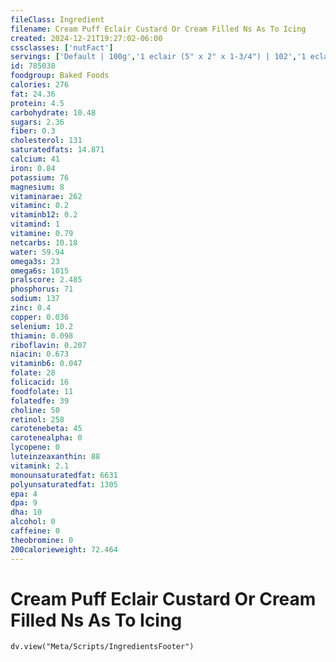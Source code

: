 ```yaml
---
fileClass: Ingredient
filename: Cream Puff Eclair Custard Or Cream Filled Ns As To Icing
created: 2024-12-21T19:27:02-06:00
cssclasses: ['nutFact']
servings: ['Default | 100g','1 eclair (5" x 2" x 1-3/4") | 102','1 eclair, frozen | 78','1 cream puff (3-1/2" x 2") | 112']
id: 785038
foodgroup: Baked Foods
calories: 276
fat: 24.36
protein: 4.5
carbohydrate: 10.48
sugars: 2.36
fiber: 0.3
cholesterol: 131
saturatedfats: 14.871
calcium: 41
iron: 0.84
potassium: 76
magnesium: 8
vitaminarae: 262
vitaminc: 0.2
vitaminb12: 0.2
vitamind: 1
vitamine: 0.79
netcarbs: 10.18
water: 59.94
omega3s: 23
omega6s: 1015
pralscore: 2.485
phosphorus: 71
sodium: 137
zinc: 0.4
copper: 0.036
selenium: 10.2
thiamin: 0.098
riboflavin: 0.207
niacin: 0.673
vitaminb6: 0.047
folate: 28
folicacid: 16
foodfolate: 11
folatedfe: 39
choline: 50
retinol: 258
carotenebeta: 45
carotenealpha: 0
lycopene: 0
luteinzeaxanthin: 88
vitamink: 2.1
monounsaturatedfat: 6631
polyunsaturatedfat: 1305
epa: 4
dpa: 9
dha: 10
alcohol: 0
caffeine: 0
theobromine: 0
200calorieweight: 72.464
---
```


# Cream Puff Eclair Custard Or Cream Filled Ns As To Icing

```dataviewjs
dv.view("Meta/Scripts/IngredientsFooter")
```